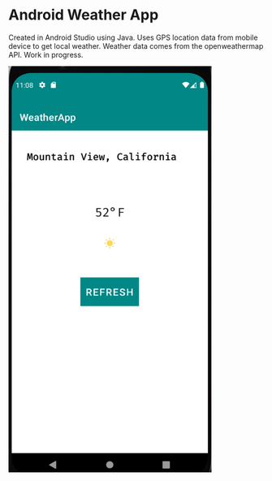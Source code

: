 # Android Weather App

Created in Android Studio using Java. Uses GPS location data from mobile device to get local weather. Weather data comes from the openweathermap API. Work in progress.

<p>
  <img src="https://github.com/paulpetelski/WeatherApp/blob/master/screenshots/01.PNG?raw=true" width="400" height="800px">
</p>
